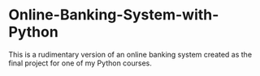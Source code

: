 # Online-Banking-System-with-Python
This is a rudimentary version of an online banking system created as the final project for one of my Python courses.
